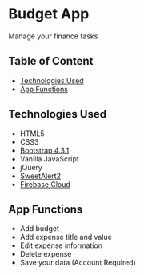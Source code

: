 # Budget App
Manage your finance tasks

## Table of Content
* [Technologies Used](#technologies-used)
* [App Functions](#app-functions)

## Technologies Used
* HTML5
* CSS3
* [Bootstrap 4.3.1](https://getbootstrap.com/)
* Vanilla JavaScript
* jQuery
* [SweetAlert2](https://sweetalert2.github.io/)
* [Firebase Cloud](https://firebase.google.com/)

## App Functions
* Add budget
* Add expense title and value
* Edit expense information
* Delete expense
* Save your data (Account Required)
